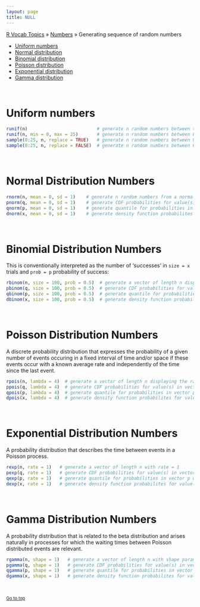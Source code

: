 ```yaml
---
layout: page
title: NULL
---
```



[R Vocab Topics](index) &#187; [Numbers](numbers) &#187; Generating sequence of random numbers

* <a href="#uniform">Uniform numbers</a> 
* <a href="#normal">Normal distribution</a>
* <a href="#binomial">Binomial distribution</a>
* <a href="#poisson">Poisson distribution</a>
* <a href="#exponential">Exponential distribution</a>
* <a href="#gamma">Gamma distribution</a>

<br>

<a name="uniform"></a>
# Uniform numbers 

```r
runif(n)                          # generate n random numbers between the default values of 0 and 1
runif(n, min = 0, max = 25)       # generate n random numbers between 0 and 25
sample(0:25, n, replace = TRUE)   # generate n random numbers between 0 and 25 (with replacement)
sample(0:25, n, replace = FALSE)  # generate n random numbers between 0 and 25 (without replacement)
```

<br>

<a name="normal"></a> 
# Normal Distribution Numbers 

```r
rnorm(n, mean = 0, sd = 1)    # generate n random numbers from a normal distribution with given mean & st. dev.
pnorm(q, mean = 0, sd = 1)    # generate CDF probabilities for value(s) in vector q 
qnorm(p, mean = 0, sd = 1)    # generate quantile for probabilities in vector p
dnorm(x, mean = 0, sd = 1)    # generate density function probabilites for value(s) in vector x
```

<br>

<a name="binomial"></a> 
# Binomial Distribution Numbers 
This is conventionally interpreted as the number of ‘successes’ in `size = x` trials and `prob = p` probability of success:

```r
rbinom(n, size = 100, prob = 0.5)  # generate a vector of length n displaying the number of successes from a trial size = 100 with a probabilty of success = 0.5
pbinom(q, size = 100, prob = 0.5)  # generate CDF probabilities for value(s) in vector q 
qbinom(p, size = 100, prob = 0.5)  # generate quantile for probabilities in vector p
dbinom(x, size = 100, prob = 0.5)  # generate density function probabilites for value(s) in vector x
```

<br>

<a name="poisson"></a>
# Poisson Distribution Numbers 
A discrete probability distribution that expresses the probability of a given number of events occuring in a fixed interval of time and/or space if these events occur with a known average rate and independently of the time since the last event.

```r
rpois(n, lambda = 4)  # generate a vector of length n displaying the random number of events occuring when lambda (mean rate) equals 4.
ppois(q, lambda = 4)  # generate CDF probabilities for value(s) in vector q when lambda (mean rate) equals 4.
qpois(p, lambda = 4)  # generate quantile for probabilities in vector p when lambda (mean rate) equals 4.
dpois(x, lambda = 4)  # generate density function probabilites for value(s) in vector x when lambda (mean rate) equals 4.
```

<br>

<a name="exponential"></a> 
# Exponential Distribution Numbers 
A probability distribution that describes the time between events in a Poisson process.

```r
rexp(n, rate = 1)   # generate a vector of length n with rate = 1
pexp(q, rate = 1)   # generate CDF probabilities for value(s) in vector q when rate = 4.
qexp(p, rate = 1)   # generate quantile for probabilities in vector p when rate = 4.
dexp(x, rate = 1)   # generate density function probabilites for value(s) in vector x when rate = 4.
```

<br>

<a name="gamma"></a> 
# Gamma Distribution Numbers 
A probability distribution that is related to the beta distribution and arises naturally in processes for which the waiting times between Poisson distributed events are relevant.

```r
rgamma(n, shape = 1)   # generate a vector of length n with shape parameter = 1
pgamma(q, shape = 1)   # generate CDF probabilities for value(s) in vector q when shape parameter = 1.
qgamma(p, shape = 1)   # generate quantile for probabilities in vector p when shape parameter = 1.
dgamma(x, shape = 1)   # generate density function probabilites for value(s) in vector x when shape parameter = 1.
```

<br>

<small><a href="#">Go to top</a></small>

